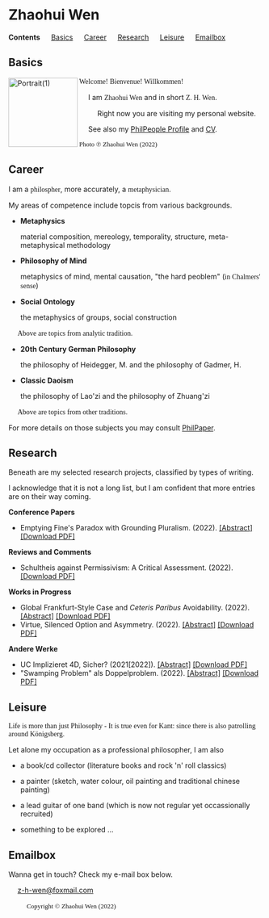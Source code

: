 # Zhaohui Wen

**Contents** &#8195; [Basics](#basics) &#8195; [Career](#career) &#8195; [Research](#research) &#8195; [Leisure](#leisure) &#8195; [Emailbox](#emailbox)

## Basics

<img width="137" alt="Portrait(1)" src="https://user-images.githubusercontent.com/104066883/169487820-faefead2-61da-4e14-841a-f7c1fce400b0.png" align="left">

<p><font face="GEORGIA">Welcome! Bienvenue! Willkommen!</font></p>

&#8195; I am <font face="GEORGIA">Zhaohui Wen</font> and in short <font face="GEORGIA">Z. H. Wen</font>.

&#8195; &#8195; Right now you are visiting my personal website.

&#8195; See also my [PhilPeople Profile](https://philpeople.org/profiles/zhaohui-wen) and [CV](https://philpeople.org/public_cache/file?content_type=application%2Fpdf&key=v4dHkPkzVwB68HCtGWPcSKvz).

<font face="GEORGIA" font size="2">Photo ℗ Zhaohui Wen (2022)</font>

## Career

I am a <font face="GEORGIA">philospher</font>, more accurately, a <font face="GEORGIA">metaphysician</font>.

My areas of competence include topcis from various backgrounds.

- **Metaphysics**

  material composition, mereology, temporality, structure, meta-metaphysical methodology

- **Philosophy of Mind**

  metaphysics of mind, mental causation, "the hard peoblem" (<font face="GEORGIA">in Chalmers' sense</font>)

- **Social Ontology**

  the metaphysics of groups, social construction
  
<p> &#8195; <font face="GEORGIA">Above are topics from analytic tradition.</font></p>

- **20th Century German Philosophy**

  the philosophy of Heidegger, M. and the philosophy of Gadmer, H.

- **Classic Daoism**

  the philosophy of Lao'zi and the philosophy of Zhuang'zi
  
<p> &#8195; <font face="GEORGIA">Above are topics from other traditions.</font></p>

For more details on those subjects you may consult [PhilPaper](https://philpapers.org/).

## Research

Beneath are my selected research projects, classified by types of writing.

I acknowledge that it is not a long list, but I am confident that more entries are on their way coming.

**Conference Papers**

- Emptying Fine's Paradox with Grounding Pluralism. (2022). [[Abstract]](https://philpapers.org/rec/WENREF) [[Download PDF]](https://philpapers.org/archive/WENREF.pdf)

**Reviews and Comments**

- Schultheis against Permissivism: A Critical Assessment. (2022). [[Download PDF]](https://docdro.id/kd5Xb8A)

**Works in Progress**

- Global Frankfurt-Style Case and _Ceteris Paribus_ Avoidability. (2022). [[Abstract]](https://philpapers.org/rec/WENGFC) [[Download PDF]](https://philpapers.org/archive/WENGFC.pdf)
- Virtue, Silenced Option and Asymmetry. (2022). [[Abstract]](https://philpapers.org/rec/WENVSO) [[Download PDF]](https://philpapers.org/archive/WENVSO.pdf)

**Andere Werke**

- UC Implizieret 4D, Sicher? (2021[2022]). [[Abstract]](https://philpapers.org/rec/WENEFP-3) [[Download PDF]](https://philpapers.org/archive/WENEFP-3.pdf)
- "Swamping Problem" als Doppelproblem. (2022). [[Abstract]](https://philpapers.org/rec/WENSPA-2) [[Download PDF]](https://philpapers.org/archive/WENSPA-2.pdf)

## Leisure

<p><font face="GEORGIA">Life is more than just Philosophy - It is true even for Kant: since there is also patrolling around Königsberg.</font></p>

Let alone my occupation as a professional philosopher, I am also

- a book/cd collector (literature books and rock 'n' roll classics)

- a painter (sketch, water colour, oil painting and traditional chinese painting)

- a lead guitar of one band (which is now not regular yet occassionally recruited)

- something to be explored ...

## Emailbox

Wanna get in touch? Check my e-mail box below.

&#8195; <a href="mailto:z-h-wen@foxmail.com">z-h-wen@foxmail.com</a>

&#8195; &#8195; <font face="GEORGIA" font size="2">Copyright © Zhaohui Wen (2022)</font>

